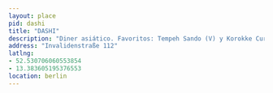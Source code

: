 ```yaml
---
layout: place
pid: dashi
title: "DASHI"
description: "Diner asiático. Favoritos: Tempeh Sando (V) y Korokke Curry (V)"
address: "Invalidenstraße 112"
latlng:
- 52.530706060553854
- 13.383605195376553
location: berlin
---
```

